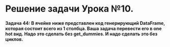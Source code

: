 # Решение задачи Урока №10.

#### Задача 44: В ячейке ниже представлен код генерирующий DataFrame, которая состоит всего из 1 столбца. Ваша задача перевести его в one hot вид. Надо это сделать без get_dummies. И надо сделать это без циклов.

